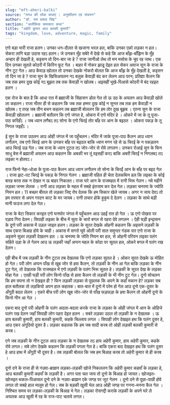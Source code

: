 ```yaml
---
slug: "mft-aheri-balki"
source: "मगध की लोक कथाएं : अनुशाीलन एवं संचयन"
author: "डॉ. राम प्रसाद सिंह"
section: "अलौकिक चमत्‍कार कथा"
title: "अहेरी कुमार आउ बलकी कुमारी"
tags: "kingdom, love, adventure, magic, family"
---
```

एगो बड़ा भारी राजा हलन। उनका धन-दौलत से खजाना भरल हल, बाकि उनका एको लड़का न हल। सेकरा लागि बड़ा उदास रहऽ हलन। जे उनकर मुँह सबेरे में देखे से कहे कि आज बाँझ-बाँझिन के मुँह अन्हार ही देखली हे, कइसन तो दिन-बार जा हे ? राजा जानीओ लेथ तो मन मसोस के चुप रह जाथ। एक दिन उनका सुतले कोठरी में किरिन फूट गेल । बाहर में नोकर झाडू देइत हल सेकर अवाज सुन के राजा के नीन टूट गेल। आउ केंवाड़ खोलल तो उनका देखके नोकरो बोलल कि आज बाँझ के मुँह देखली हे, कइसन तो दिन जा हे ? राजा सुन के खिसिअयलन नऽ बलुक केंवाड़ी बंद कर लेलन आउ परन; प्रतिज्ञा कैलन कि जब तक हमर दुख कोई नऽ बूझत तब तक केंवाड़ी न खोलब। अइसहीं भूखे-पिआसे कोठरी में बंद रहइत हलन । 

एक रोज के बात है कि आधा रात में ब्रह्माजी के सिंहासन डोल गेल तो ऊ उठ के अयलन आउ केंवाड़ी खोले ला कहलन। राजा भीतर ही से कहलन कि जब तक हम्मर दुख कोई न सुनत तब तक हम केंवाड़ी न खोलब। ए तरह जब तीन बचन कहलन तब ब्रह्माजी बोललन कि हम तोर दुख बूझब । एतना सुन के राजा केंवाड़ी खोललन । ब्रह्माजी बतौलन कि एगो जंगल हे, ओकरा में एगो मंदिर हे । ओकरे में जा के तू पूजा-पाठ करिहँऽ । जब ध्यान लगैबऽ तऽ सोना के एगो चिरई तोर बाँह पर आन के बइठत । ओकरा पकड़ के तू निगल जइहँऽ । 

ई सुन के राजा उठलन आउ ओही जंगल में जा पहुँचलन। मंदिर में जाके पूजा-पाठ कैलन आउ ध्यान लगौलन, तब एगो चिरई आन के उनकर बाँह पर बइठल बाकि ध्यान मगन रहे से ऊ चिरई के न पकड़लन आउ चिरई उड़ गेल। जब राजा के ध्यान टूटल तऽ जोर-जोर से रोवे लगलन। उनकर रोआई सुन के फिन साधु बेस में ब्रह्माजी अयलन आउ कहलन कि अबकी भर तूं वइसहीं करऽ बाकि अबरी चिरईं न निगलबऽ तऽ लइका न होतवऽ। 

राज फिनो नेहा-धोआ के पूजा-पाठ कैलन आउ ध्यान लगौलन तो सोना के चिरईं आन के बाँह पर बइठ गेल । राजा झट-पट चिरई के पकड़ के निगल गेलन । ब्रह्माजी पहिल ही चेता देलकथिन हल कि लइका के कोई बारह बरस तक न देखत न ऊ बाहर निकलत। राजा घरे आन के राजमहल में रानी भिरू गेलन। नवे महीने लड़का जनम लेलक । रानी आउ लड़का के महल में सबहे इंतजाम कर देल गेल। लड़का चनरमा के ज्योति नियन हल। 11 बच्छर बीतल तो लड़का जिद्द रोप देलक कि हम सिकार खेले जायब। अगर न जाय देवऽ तो हम तरवार से अपन गरदन काट के मर जायब। रानी लचार होके हुकुम दे देलन । लड़का के साथे बड़ी मानी फउज लगा देल गेल। 

राजा के बेटा सिकार करइत एगो घनघोर जंगल में पहुँचलन आउ उहईं रात हो गेल । ऊ एगो पोखरा पर पड़ाव गिरा देलन। सिपाही लइका के बीच में सुता के चारो बगल से पहरा देवे लगलन । ऐही घड़ी इन्द्रासन के दूगो परी अकास में उड़ल जाइत हलन। लड़का के सुरत देखके ओहनी कहलन कि अइसने लड़की के साथ एकरा बिआह होवे के चाही। अकास में सगरो घूमे ओली परी सात समुन्दर गंडक पार एगो राजा के अइसने सुन्नर लड़की देखलन हल । ऊ चनरमा के जोति नियन बर हल, से ओहनी परियन लइका पलंग सहिते उड़ा के ले गेलन आउ ऊ लड़की जहाँ अप्पन महल के कोठा पर सूतल हल, ओकरे बगल में पलंग रख देलन। 

एही बीच में जब लड़की के नीन टूटल तब देखलक कि एगो लड़का सुतल हे । ओकर सुरत देखके ऊ मोहित हो गेल। परी लोग अप्पन पाँख से खूब जोर से हवा कैलन, तो लड़की के नीन आ गेल बाकि लड़का के नीन टूट गेल, तो देखलक कि राजमहल में एगो लड़की के पलंग भिरू सूतल हे। लड़की के सूरत देख के लड़का मोहा गेल । एतही घड़ी परी लोग फिनो पाँख से हावा कैलन तो लड़की के भी नीन टूट गेल। दूनो सोचलन कि हम सपना तो न देखइत ही ? फिन लड़की लड़का से पूछलक कि अपने के कहाँ मकान हे? लड़का सब हाल बतौलक तो लड़कियो अपन हाल कहलक। बात-बात में दूनो में परेम हो गेल आउ दूनो एक-दूसर के अँगूठी बदल लेलन । एकरे बीच परी लोग खूब जोर-जोर से पाँख फड़फड़ा के हवा कैलन तो ओहनी दूनो के फिनो नीन आ गेल ।  

एकरा बाद दूनो परी ओहनी के पलंग अदला-बदला करके राजा के लड़का के ओही जंगल में आन के ओहिजे पलंग रख देलन जहाँ सिपाही लोग पहरा देइत हलन । सबरे लड़का उठल तो लड़की के न देखलक । ऊ हाय बलकी कुमारी, हाय बलकी कुमारी, कहके चिल्लाय लगल । सिपाही लोग देखइत हथ कि पलंग दूसर हे, आउ एकर अंगूठियो दूसर है। लड़का कहलक कि हम जब सादी करब तो ओही लड़की बलकी कुमारी से करब। 

एने जब लड़की के नीन टूटल आउ लड़का के न देखलक तऽ हाय अहेरी कुमार, हाय अहेरी कुमार, कहके रोवे लगल। सबे लोग देखके कहलन कि लड़की पगला गेल हे। बाकि एकरा बाद देखइत हथ कि पलंग दूसर हे आउ हाथ में अँगूठी भी दूसर है। तब लड़की बोलल कि जब हम बिआह करब तो अहेरी कुमार से ही करब । 

दूनो दने के राजा ही से नउवा-ब्राह्मन लड़का-लड़की खोजे निकललन कि अहेरी कुमार कहवाँ के लड़का हे, आउ बलकी कुमारी कहवाँ के लड़की है। अगर पता चल जाय तो दूनो के बिआह हो जायत। खोजइत-खोजइत थकल-पिआसल दूनो दने के नउवा-ब्राह्मन एके जगह पर जुट गेलन । दूनो दने से पूछा-पाछी होवे लगल तो सबहे हाल मालूम हो गेल। सब के बड़की खुसी भेल आउ ओही जगह पर गनना-मनना कैल गेल । निश्चित समय पर लड़का-लड़की के बिआह भे गेल। लड़का रोसगद्दी कराके लड़की के अपने घरे ले अयलक आउ खुसी में रह के राज-पाट चलावे लगल। 